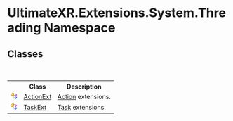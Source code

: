 # UltimateXR.Extensions.System.Threading Namespace

## Classes
&nbsp;<table><tr><th></th><th>Class</th><th>Description</th></tr><tr><td>![Public class](media/pubclass.gif "Public class")</td><td><a href="T_UltimateXR_Extensions_System_Threading_ActionExt">ActionExt</a></td><td><a href="https://docs.microsoft.com/dotnet/api/system.action" target="_blank" rel="noopener noreferrer">Action</a> extensions.</td></tr><tr><td>![Public class](media/pubclass.gif "Public class")</td><td><a href="T_UltimateXR_Extensions_System_Threading_TaskExt">TaskExt</a></td><td><a href="https://docs.microsoft.com/dotnet/api/system.threading.tasks.task" target="_blank" rel="noopener noreferrer">Task</a> extensions.</td></tr></table>&nbsp;
